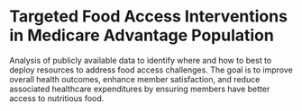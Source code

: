 #  Targeted Food Access Interventions in Medicare Advantage Population
Analysis of publicly available data to identify where and how to best to deploy resources to address food access challenges. The goal is to improve overall health outcomes, enhance member satisfaction, and reduce associated healthcare expenditures by ensuring members have better access to nutritious food.
